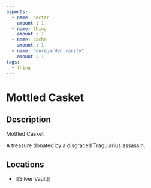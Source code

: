 ```yaml
---
aspects: 
  - name: nectar
    amount : 1
  - name: thing
    amount : 1
  - name: cache
    amount : 1
  - name: "unregarded rarity"
    amount : 1
tags:
  - thing
---
```


# Mottled Casket

## Description
Mottled Casket

A treasure donated by a disgraced Tragularius assassin.
## Locations
- [[Silver Vault]]